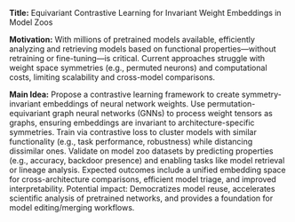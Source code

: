 **Title:** Equivariant Contrastive Learning for Invariant Weight Embeddings in Model Zoos  

**Motivation:** With millions of pretrained models available, efficiently analyzing and retrieving models based on functional properties—without retraining or fine-tuning—is critical. Current approaches struggle with weight space symmetries (e.g., permuted neurons) and computational costs, limiting scalability and cross-model comparisons.  

**Main Idea:** Propose a contrastive learning framework to create symmetry-invariant embeddings of neural network weights. Use permutation-equivariant graph neural networks (GNNs) to process weight tensors as graphs, ensuring embeddings are invariant to architecture-specific symmetries. Train via contrastive loss to cluster models with similar functionality (e.g., task performance, robustness) while distancing dissimilar ones. Validate on model zoo datasets by predicting properties (e.g., accuracy, backdoor presence) and enabling tasks like model retrieval or lineage analysis. Expected outcomes include a unified embedding space for cross-architecture comparisons, efficient model triage, and improved interpretability. Potential impact: Democratizes model reuse, accelerates scientific analysis of pretrained networks, and provides a foundation for model editing/merging workflows.